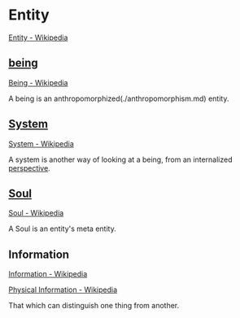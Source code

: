 # Entity

[Entity - Wikipedia](https://en.wikipedia.org/wiki/Entity)

## [being](./being)

[Being - Wikipedia](https://en.wikipedia.org/wiki/Being)

A being is an anthropomorphized(./anthropomorphism.md) entity.

## [System](./system.md)

[System - Wikipedia](https://en.wikipedia.org/wiki/System)

A system is another way of looking at a being, from an internalized [perspective](./perspective.md).

## [Soul](./soul.md)

[Soul - Wikipedia](https://en.wikipedia.org/wiki/Soul)

A Soul is an entity's meta entity.

## Information

[Information - Wikipedia](https://en.wikipedia.org/wiki/Information)

[Physical Information - Wikipedia](https://en.wikipedia.org/wiki/Physical_information)

That which can distinguish one thing from another.

